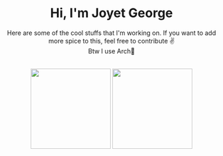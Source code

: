 <h1 align="center">Hi, I'm Joyet George</h1>

<p align="center">Here are some of the cool stuffs that I'm working on. If you want to add more spice to this, feel free to contribute ✌️ <br>
Btw I use Arch🐧</p>

<br>

<div align="center">
  <img height="180em" src="https://github-readme-stats.vercel.app/api?username=joyetgeorge&show_icons=true&theme=dark&include_all_commits=true&count_private=true"/>
  <img height="180em" src="https://github-readme-stats.vercel.app/api/top-langs/?username=joyetgeorge&layout=compact&langs_count=7&theme=dark"/>
</div>
